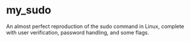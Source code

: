 # my_sudo
An almost perfect reproduction of the sudo command in Linux, complete with user verification, password handling, and some flags.
